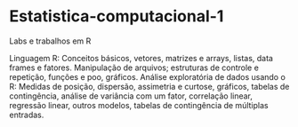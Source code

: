 # Estatistica-computacional-1
Labs e trabalhos em R

Linguagem R: Conceitos básicos, vetores, matrizes e arrays, listas, data frames e fatores.
Manipulação de arquivos; estruturas de controle e repetição, funções e poo, gráficos. Análise exploratória de
dados usando o R: Medidas de posição, dispersão, assimetria e curtose, gráficos, tabelas de contingência,
análise de variância com um fator, correlação linear, regressão linear, outros modelos, tabelas de contingência
de múltiplas entradas.
